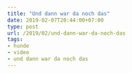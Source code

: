 ```yaml
---
title: "Und dann war da noch das"
date: 2019-02-07T20:44:00+07:00
type: post
url: /2019/02/und-dann-war-da-noch-das
tags:
- hunde
- video
- und dann war da noch das
---
```


<div class="fb-video" data-href="https://www.facebook.com/ThaiVisaNews/videos/2225419117775808/" data-show-text="false"></div>